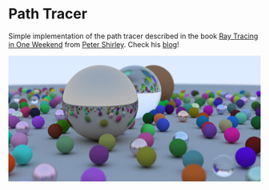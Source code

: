 # Path Tracer

Simple implementation of the path tracer described in the book [Ray Tracing in One Weekend](https://www.amazon.com/Ray-Tracing-Weekend-Minibooks-Book-ebook/dp/B01B5AODD8) from [Peter Shirley](https://github.com/petershirley). Check his [blog](http://in1weekend.blogspot.com.es/2016/01/ray-tracing-in-one-weekend.html)!

![Render](render.png "Yes, I prefer left-handed coordinate systems :P")
